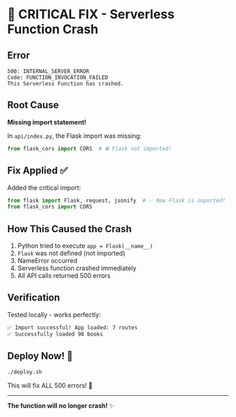 # 🔧 CRITICAL FIX - Serverless Function Crash

## Error
```
500: INTERNAL_SERVER_ERROR
Code: FUNCTION_INVOCATION_FAILED
This Serverless Function has crashed.
```

## Root Cause
**Missing import statement!**

In `api/index.py`, the Flask import was missing:
```python
from flask_cors import CORS  # ❌ Flask not imported!
```

## Fix Applied ✅

Added the critical import:
```python
from flask import Flask, request, jsonify  # ✅ Now Flask is imported!
from flask_cors import CORS
```

## How This Caused the Crash

1. Python tried to execute `app = Flask(__name__)`
2. `Flask` was not defined (not imported)
3. NameError occurred
4. Serverless function crashed immediately
5. All API calls returned 500 errors

## Verification

Tested locally - works perfectly:
```bash
✅ Import successful! App loaded: 7 routes
✅ Successfully loaded 98 books
```

## Deploy Now! 🚀

```bash
./deploy.sh
```

This will fix ALL 500 errors! 🎉

---

**The function will no longer crash!** ✨
